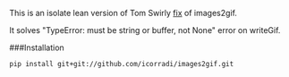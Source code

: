 This is an isolate lean version of Tom Swirly [fix](https://github.com/rec/echomesh/blob/master/code/python/external/images2gif.py) of images2gif.

It solves "TypeError: must be string or buffer, not None" error on writeGif.

###Installation

```
pip install git+git://github.com/icorradi/images2gif.git
```
